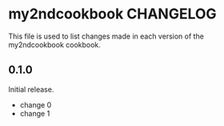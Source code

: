 # my2ndcookbook CHANGELOG

This file is used to list changes made in each version of the my2ndcookbook cookbook.

## 0.1.0

Initial release.

- change 0
- change 1
